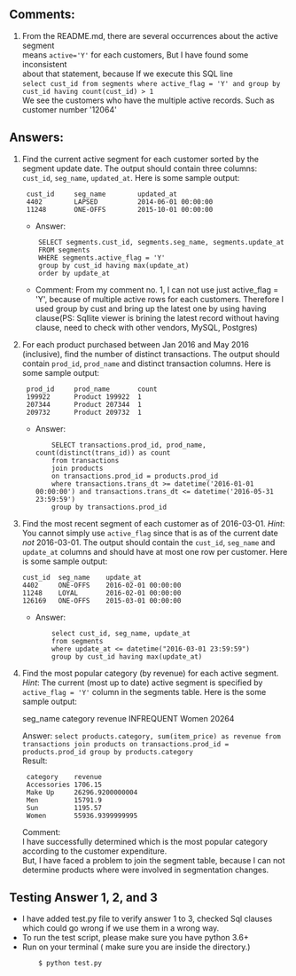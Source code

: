 ## Comments:
1. From the README.md, there are several occurrences about the active segment </br>
   means `active='Y'` for each customers, But I have found some inconsistent </br>
   about that statement, because If we execute this SQL line </br>
   `select cust_id from segments where active_flag = 'Y' and group by cust_id having count(cust_id) > 1` </br>
   We see the customers who have the multiple active records. Such as customer number '12064'

## Answers:

1. Find the current active segment for each customer sorted by the segment
   update date.  The output should contain three columns: `cust_id`,
   `seg_name`, `updated_at`.  Here is some sample output:

        cust_id     seg_name        updated_at
        4402        LAPSED          2014-06-01 00:00:00
        11248       ONE-OFFS        2015-10-01 00:00:00

    * Answer:
    ```
        SELECT segments.cust_id, segments.seg_name, segments.update_at
        FROM segments
        WHERE segments.active_flag = 'Y'
        group by cust_id having max(update_at)
        order by update_at
    ```
    * Comment: From my comment no. 1, I can not use just active_flag = 'Y', because of multiple active rows for each customers. Therefore I used group by cust and bring
    up the latest one by using having clause(PS: Sqllite viewer is brining the latest record without having clause, need to check with other vendors, MySQL, Postgres)

2. For each product purchased between Jan 2016 and May 2016 (inclusive), find
   the number of distinct transactions.  The output should contain `prod_id`,
   `prod_name` and distinct transaction columns.  Here is some sample output:

        prod_id     prod_name       count
        199922      Product 199922  1
        207344      Product 207344  1
        209732      Product 209732  1

    * Answer:
        ```
            SELECT transactions.prod_id, prod_name, count(distinct(trans_id)) as count
            from transactions
            join products
            on transactions.prod_id = products.prod_id
            where transactions.trans_dt >= datetime('2016-01-01 00:00:00') and transactions.trans_dt <= datetime('2016-05-31 23:59:59')
            group by transactions.prod_id
        ```

3. Find the most recent segment of each customer as of 2016-03-01.
   *Hint*: You cannot simply use `active_flag` since that is as of the current
   date *not* 2016-03-01.  The output should contain the `cust_id`, `seg_name`
   and `update_at`  columns and should have at most one row per customer.  Here
   is some sample output:

       cust_id  seg_name    update_at
       4402     ONE-OFFS    2016-02-01 00:00:00
       11248    LOYAL       2016-02-01 00:00:00
       126169   ONE-OFFS    2015-03-01 00:00:00

    * Answer:
        ```
            select cust_id, seg_name, update_at
            from segments
            where update_at <= datetime("2016-03-01 23:59:59")
            group by cust_id having max(update_at)
        ```

4. Find the most popular category (by revenue) for each active segment.
   *Hint*: The current (most up to date) active segment is specified by `active_flag = 'Y'` column in the segments table.
   Here is the some sample output:

  	seg_name    category    revenue
	INFREQUENT  Women       20264

    Answer: `select products.category, sum(item_price) as revenue from transactions join products on transactions.prod_id = products.prod_id group by products.category` </br>
    Result:

        category    revenue
        Accessories 1706.15
        Make Up     26296.9200000004
        Men         15791.9
        Sun         1195.57
        Women       55936.9399999995

    Comment: </br>
        I have successfully determined which is the most popular category according to the customer expenditure. </br>
        But, I have faced a problem to join the segment table, because I can not determine products where were involved
        in segmentation changes.


## Testing Answer 1, 2, and 3
* I have added test.py file to verify answer 1 to 3, checked Sql clauses which could go wrong if we use them in a wrong way.
* To run the test script, please make sure you have python 3.6+
* Run on your terminal ( make sure you are inside the directory.)
    ```
        $ python test.py
    ```
